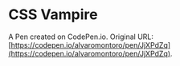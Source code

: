 # CSS Vampire

A Pen created on CodePen.io. Original URL: [https://codepen.io/alvaromontoro/pen/JjXPdZq](https://codepen.io/alvaromontoro/pen/JjXPdZq).

